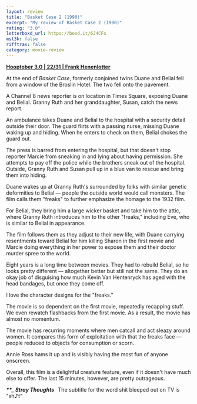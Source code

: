 ```yaml
---
layout: review
title: "Basket Case 2 (1990)"
excerpt: "My review of Basket Case 2 (1990)"
rating: "3.0"
letterboxd_url: https://boxd.it/6J4CFx
mst3k: false
rifftrax: false
category: movie-review
---
```


<b><a href="https://boxd.it/pRNoI/detail" target="_blank" rel="noopener">Hooptober 3.0 | 22/31 | Frank Henenlotter</a></b>

At the end of <i>Basket Case</i>, formerly conjoined twins Duane and Belial fell from a window of the Broslin Hotel. The two fell onto the pavement.

A Channel 8 news reporter is on location in Times Square, exposing Duane and Belial. Granny Ruth and her granddaughter, Susan, catch the news report.

An ambulance takes Duane and Belial to the hospital with a security detail outside their door. The guard flirts with a passing nurse, missing Duane waking up and hiding. When he enters to check on them, Belial chokes the guard out.

The press is barred from entering the hospital, but that doesn't stop reporter Marcie from sneaking in and lying about having permission. She attempts to pay off the police while the brothers sneak out of the hospital. Outside, Granny Ruth and Susan pull up in a blue van to rescue and bring them into hiding.

Duane wakes up at Granny Ruth's surrounded by folks with similar genetic deformities to Belial — people the outside world would call monsters. The film calls them "freaks" to further emphasize the homage to the 1932 film.

For Belial, they bring him a large wicker basket and take him to the attic, where Granny Ruth introduces him to the other "freaks," including Eve, who is similar to Belial in appearance.

The film follows them as they adjust to their new life, with Duane carrying resentments toward Belial for him killing Sharon in the first movie and Marcie doing everything in her power to expose them and their doctor murder spree to the world.

Eight years is a long time between movies. They had to rebuild Belial, so he looks pretty different — altogether better but still not the same. They do an okay job of disguising how much Kevin Van Hentenryck has aged with the head bandages, but once they come off.

I love the character designs for the "freaks."

The movie is so dependent on the first movie, repeatedly recapping stuff. We even rewatch flashbacks from the first movie. As a result, the movie has almost no momentum.

The movie has recurring moments where men catcall and act sleazy around women. It compares this form of exploitation with that the freaks face — people reduced to objects for consumption or scorn.

Annie Ross hams it up and is visibly having the most fun of anyone onscreen.

Overall, this film is a delightful creature feature, even if it doesn't have much else to offer. The last 15 minutes, however, are pretty outrageous.

<b><i>\*\*\_ Stray Thoughts  </i></b>
The subtitle for the word shit bleeped out on TV is "sh♪t"
